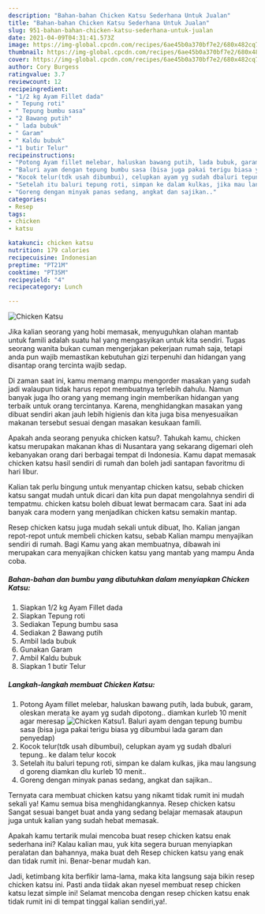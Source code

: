 ```yaml
---
description: "Bahan-bahan Chicken Katsu Sederhana Untuk Jualan"
title: "Bahan-bahan Chicken Katsu Sederhana Untuk Jualan"
slug: 951-bahan-bahan-chicken-katsu-sederhana-untuk-jualan
date: 2021-04-09T04:31:41.573Z
image: https://img-global.cpcdn.com/recipes/6ae45b0a370bf7e2/680x482cq70/chicken-katsu-foto-resep-utama.jpg
thumbnail: https://img-global.cpcdn.com/recipes/6ae45b0a370bf7e2/680x482cq70/chicken-katsu-foto-resep-utama.jpg
cover: https://img-global.cpcdn.com/recipes/6ae45b0a370bf7e2/680x482cq70/chicken-katsu-foto-resep-utama.jpg
author: Cory Burgess
ratingvalue: 3.7
reviewcount: 12
recipeingredient:
- "1/2 kg Ayam Fillet dada"
- " Tepung roti"
- " Tepung bumbu sasa"
- "2 Bawang putih"
- " lada bubuk"
- " Garam"
- " Kaldu bubuk"
- "1 butir Telur"
recipeinstructions:
- "Potong Ayam fillet melebar, haluskan bawang putih, lada bubuk, garam, oleskan merata ke ayam yg sudah dipotong.. diamkan kurleb 10 menit agar meresap"
- "Baluri ayam dengan tepung bumbu sasa (bisa juga pakai terigu biasa yg dibumbui lada garam dan penyedap)"
- "Kocok telur(tdk usah dibumbui), celupkan ayam yg sudah dbaluri tepung.. ke dalam telur kocok"
- "Setelah itu baluri tepung roti, simpan ke dalam kulkas, jika mau langsung d goreng diamkan dlu kurleb 10 menit.."
- "Goreng dengan minyak panas sedang, angkat dan sajikan.."
categories:
- Resep
tags:
- chicken
- katsu

katakunci: chicken katsu 
nutrition: 179 calories
recipecuisine: Indonesian
preptime: "PT21M"
cooktime: "PT35M"
recipeyield: "4"
recipecategory: Lunch

---
```



![Chicken Katsu](https://img-global.cpcdn.com/recipes/6ae45b0a370bf7e2/680x482cq70/chicken-katsu-foto-resep-utama.jpg)

Jika kalian seorang yang hobi memasak, menyuguhkan olahan mantab untuk famili adalah suatu hal yang mengasyikan untuk kita sendiri. Tugas seorang  wanita bukan cuman mengerjakan pekerjaan rumah saja, tetapi anda pun wajib memastikan kebutuhan gizi terpenuhi dan hidangan yang disantap orang tercinta wajib sedap.

Di zaman  saat ini, kamu memang mampu mengorder masakan yang sudah jadi walaupun tidak harus repot membuatnya terlebih dahulu. Namun banyak juga lho orang yang memang ingin memberikan hidangan yang terbaik untuk orang tercintanya. Karena, menghidangkan masakan yang dibuat sendiri akan jauh lebih higienis dan kita juga bisa menyesuaikan makanan tersebut sesuai dengan masakan kesukaan famili. 



Apakah anda seorang penyuka chicken katsu?. Tahukah kamu, chicken katsu merupakan makanan khas di Nusantara yang sekarang digemari oleh kebanyakan orang dari berbagai tempat di Indonesia. Kamu dapat memasak chicken katsu hasil sendiri di rumah dan boleh jadi santapan favoritmu di hari libur.

Kalian tak perlu bingung untuk menyantap chicken katsu, sebab chicken katsu sangat mudah untuk dicari dan kita pun dapat mengolahnya sendiri di tempatmu. chicken katsu boleh dibuat lewat bermacam cara. Saat ini ada banyak cara modern yang menjadikan chicken katsu semakin mantap.

Resep chicken katsu juga mudah sekali untuk dibuat, lho. Kalian jangan repot-repot untuk membeli chicken katsu, sebab Kalian mampu menyajikan sendiri di rumah. Bagi Kamu yang akan membuatnya, dibawah ini merupakan cara menyajikan chicken katsu yang mantab yang mampu Anda coba.

<!--inarticleads1-->

##### Bahan-bahan dan bumbu yang dibutuhkan dalam menyiapkan Chicken Katsu:

1. Siapkan 1/2 kg Ayam Fillet dada
1. Siapkan  Tepung roti
1. Sediakan  Tepung bumbu sasa
1. Sediakan 2 Bawang putih
1. Ambil  lada bubuk
1. Gunakan  Garam
1. Ambil  Kaldu bubuk
1. Siapkan 1 butir Telur




<!--inarticleads2-->

##### Langkah-langkah membuat Chicken Katsu:

1. Potong Ayam fillet melebar, haluskan bawang putih, lada bubuk, garam, oleskan merata ke ayam yg sudah dipotong.. diamkan kurleb 10 menit agar meresap
<img src="https://img-global.cpcdn.com/steps/3361760f473335b2/160x128cq70/chicken-katsu-langkah-memasak-1-foto.jpg" alt="Chicken Katsu">1. Baluri ayam dengan tepung bumbu sasa (bisa juga pakai terigu biasa yg dibumbui lada garam dan penyedap)
1. Kocok telur(tdk usah dibumbui), celupkan ayam yg sudah dbaluri tepung.. ke dalam telur kocok
1. Setelah itu baluri tepung roti, simpan ke dalam kulkas, jika mau langsung d goreng diamkan dlu kurleb 10 menit..
1. Goreng dengan minyak panas sedang, angkat dan sajikan..




Ternyata cara membuat chicken katsu yang nikamt tidak rumit ini mudah sekali ya! Kamu semua bisa menghidangkannya. Resep chicken katsu Sangat sesuai banget buat anda yang sedang belajar memasak ataupun juga untuk kalian yang sudah hebat memasak.

Apakah kamu tertarik mulai mencoba buat resep chicken katsu enak sederhana ini? Kalau kalian mau, yuk kita segera buruan menyiapkan peralatan dan bahannya, maka buat deh Resep chicken katsu yang enak dan tidak rumit ini. Benar-benar mudah kan. 

Jadi, ketimbang kita berfikir lama-lama, maka kita langsung saja bikin resep chicken katsu ini. Pasti anda tiidak akan nyesel membuat resep chicken katsu lezat simple ini! Selamat mencoba dengan resep chicken katsu enak tidak rumit ini di tempat tinggal kalian sendiri,ya!.


